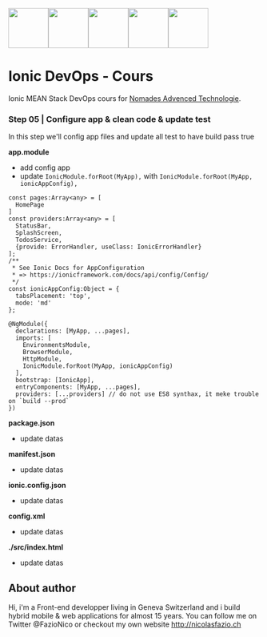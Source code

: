 <!--
@Author: Nicolas Fazio <webmaster-fazio>
@Date:   09-04-2017
@Email:  contact@nicolasfazio.ch
@Last modified by:   webmaster-fazio
@Last modified time: 14-07-2017
-->

<img src="http://cloudoki.com/images/frameworks/ionic.png" width="80"><img src="https://live.zoomdata.com/zoomdata/service/connection/types/icon/MONGO_MONGO?v=$%7Btimestamp%7D" width="80"><img src="http://apps.octoconsulting.com/images/expressIcon.png" width="80"><img src="https://material.angularjs.org/latest/img/icons/angular-logo.svg" width="80"><img src="http://code.runnable.com/images/provider-icons/icon-node.js.svg" width="80">

# Ionic DevOps - Cours
Ionic MEAN Stack DevOps cours for [Nomades Advenced Technologie](http://nomades.ch).

### Step 05 | Configure app & clean code & update test
In this step we'll config app files and update all test to have build pass true

<b>app.module</b>
- add config app
- update `IonicModule.forRoot(MyApp),` with `IonicModule.forRoot(MyApp, ionicAppConfig),`
```
const pages:Array<any> = [
  HomePage
]
const providers:Array<any> = [
  StatusBar,
  SplashScreen,
  TodosService,
  {provide: ErrorHandler, useClass: IonicErrorHandler}
];
/**
 * See Ionic Docs for AppConfiguration
 * => https://ionicframework.com/docs/api/config/Config/
 */
const ionicAppConfig:Object = {
  tabsPlacement: 'top',
  mode: 'md'
};

@NgModule({
  declarations: [MyApp, ...pages],
  imports: [
    EnvironmentsModule,
    BrowserModule,
    HttpModule,
    IonicModule.forRoot(MyApp, ionicAppConfig)
  ],
  bootstrap: [IonicApp],
  entryComponents: [MyApp, ...pages],
  providers: [...providers] // do not use ES8 synthax, it meke trouble on `build --prod`
})
```
<b>package.json</b>
- update datas

<b>manifest.json</b>
- update datas

<b>ionic.config.json</b>
- update datas

<b>config.xml</b>
- update datas

<b>./src/index.html</b>
- update datas

## About author
Hi, i'm a Front-end developper living in Geneva Switzerland and i build hybrid mobile & web applications for almost 15 years. You can follow me on Twitter @FazioNico or checkout my own website http://nicolasfazio.ch
